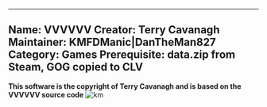 -----------------------
Name: VVVVVV
Creator: Terry Cavanagh
Maintainer: KMFDManic|DanTheMan827
Category: Games
Prerequisite: data.zip from Steam, GOG copied to CLV
-----------------------
**This software is the copyright of Terry Cavanagh and is based on the VVVVVV source code**
![km](https://i.imgur.com/t1PuE8O.gif)
